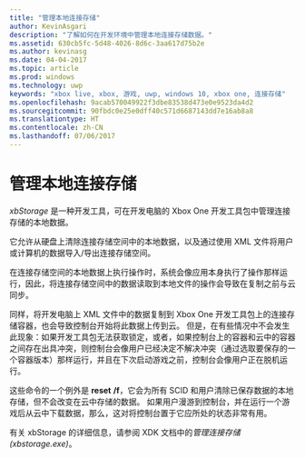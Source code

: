 ```yaml
---
title: "管理本地连接存储"
author: KevinAsgari
description: "了解如何在开发环境中管理本地连接存储数据。"
ms.assetid: 630cb5fc-5d48-4026-8d6c-3aa617d75b2e
ms.author: kevinasg
ms.date: 04-04-2017
ms.topic: article
ms.prod: windows
ms.technology: uwp
keywords: "xbox live, xbox, 游戏, uwp, windows 10, xbox one, 连接存储"
ms.openlocfilehash: 9acab570049922f3dbe83538d473e0e9523da4d2
ms.sourcegitcommit: 90fbdc0e25e0dff40c571d6687143dd7e16ab8a8
ms.translationtype: HT
ms.contentlocale: zh-CN
ms.lasthandoff: 07/06/2017
---
```

# <a name="managing-local-connected-storage"></a>管理本地连接存储

*xbStorage* 是一种开发工具，可在开发电脑的 Xbox One 开发工具包中管理连接存储的本地数据。

它允许从硬盘上清除连接存储空间中的本地数据，以及通过使用 XML 文件将用户或计算机的数据导入/导出连接存储空间。

在连接存储空间的本地数据上执行操作时，系统会像应用本身执行了操作那样运行，因此，将连接存储空间中的数据读取到本地文件的操作会导致在复制之前与云同步。

同样，将开发电脑上 XML 文件中的数据复制到 Xbox One 开发工具包上的连接存储容器，也会导致控制台开始将此数据上传到云。 但是，在有些情况中不会发生此现象：如果开发工具包无法获取锁定，或者，如果控制台上的容器和云中的容器之间存在出具冲突，则控制台会像用户已经决定不解决冲突（通过选取要保存的一个容器版本）那样运行，并且在下次启动游戏之前，控制台会像用户正在脱机运行。

这些命令的一个例外是 **reset** **/f**，它会为所有 SCID 和用户清除已保存数据的本地存储，但不会改变在云中存储的数据。 如果用户漫游到控制台，并在运行一个游戏后从云中下载数据，那么，这对将控制台置于它应所处的状态非常有用。

有关 xbStorage 的详细信息，请参阅 XDK 文档中的*管理连接存储 (xbstorage.exe)*。
